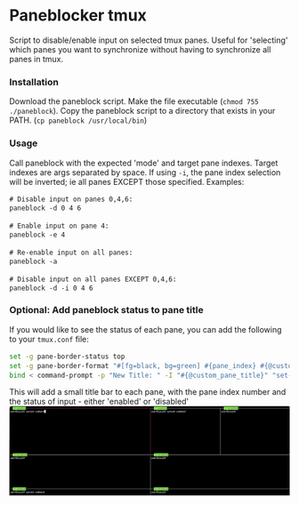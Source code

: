 # Paneblocker tmux
Script to disable/enable input on selected tmux panes. Useful for 'selecting' which panes you want to synchronize without having to synchronize all panes in tmux.

### Installation
Download the paneblock script.
Make the file executable (`chmod 755 ./paneblock`).
Copy the paneblock script to a directory that exists in your PATH. (`cp paneblock /usr/local/bin`)

### Usage
Call paneblock with the expected 'mode' and target pane indexes. Target indexes are args separated by space.
If using `-i`, the pane index selection will be inverted; ie all panes EXCEPT those specified.
Examples:
```
# Disable input on panes 0,4,6:
paneblock -d 0 4 6

# Enable input on pane 4:
paneblock -e 4

# Re-enable input on all panes:
paneblock -a

# Disable input on all panes EXCEPT 0,4,6:
paneblock -d -i 0 4 6
```

### Optional: Add paneblock status to pane title
If you would like to see the status of each pane, you can add the following to your `tmux.conf` file:
```bash
set -g pane-border-status top
set -g pane-border-format "#[fg=black, bg=green] #{pane_index} #{@custom_pane_title}"
bind < command-prompt -p "New Title: " -I "#{@custom_pane_title}" "set-option -p @custom_pane_title '%%'"
```
This will add a small title bar to each pane, with the pane index number and the status of input - either 'enabled' or 'disabled'
![status_bar](imgs/status.png)

